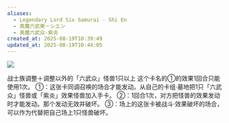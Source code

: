 ```yaml
---
aliases:
  - Legendary Lord Six Samurai - Shi En
  - 真魔六武衆－シエン
  - 真魔六武众-紫炎
created_at: 2025-08-19T10:39:49
updated_at: 2025-08-19T10:44:05
---
```


![](https://cdn.233.momobako.com/ygopro/pics/34235530.jpg!half)

战士族调整＋调整以外的「六武众」怪兽1只以上
这个卡名的①的效果1回合只能使用1次。
①：这张卡同调召唤的场合才能发动。从自己的卡组·墓地把1只「六武众」怪兽或「紫炎」效果怪兽加入手卡。
②：1回合1次，对方把怪兽的效果发动时才能发动。那个发动无效并破坏。
③：场上的这张卡被战斗·效果破坏的场合，可以作为代替把自己场上1只怪兽破坏。

